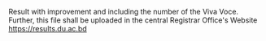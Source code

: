 Result with improvement and including the number of the Viva Voce. Further, this file shall be uploaded in the central Registrar Office's Website https://results.du.ac.bd
